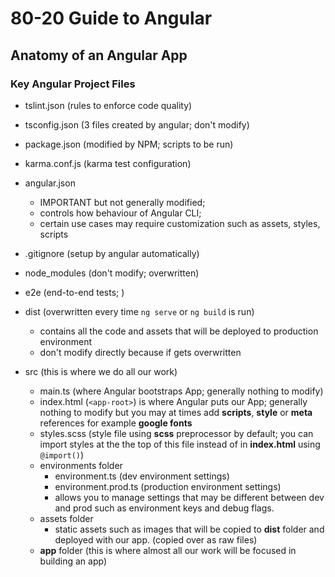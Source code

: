 # 80-20 Guide to Angular

## Anatomy of an Angular App

### Key Angular Project Files

- tslint.json (rules to enforce code quality)
- tsconfig.json (3 files created by angular; don't modify)
- package.json (modified by NPM; scripts to be run)
- karma.conf.js (karma test configuration)
- angular.json 
  - IMPORTANT but not generally modified; 
  - controls how behaviour of Angular CLI;
  - certain use cases may require customization such as assets, styles, scripts
- .gitignore (setup by angular automatically)
- node_modules (don't modify; overwritten)
- e2e (end-to-end tests; )
- dist (overwritten every time `ng serve` or `ng build` is run)
  - contains all the code and assets that will be deployed to production environment
  - don't modify directly because if gets overwritten

- src (this is where we do all our work)
  - main.ts (where Angular bootstraps App; generally nothing to modify)
  - index.html (`<app-root>`) is where Angular puts our App; generally nothing to modify but you may at times add **scripts**, **style** or **meta** references for example **google fonts**
  - styles.scss (style file using **scss** preprocessor by default; you can import styles at the the top of this file instead of in **index.html** using `@import()`)
  - environments folder
    - environment.ts (dev environment settings) 
    - environment.prod.ts (production environment settings) 
    - allows you to manage settings that may be different between dev and prod such as environment keys and debug flags.
  - assets folder
    - static assets such as images that will be copied to **dist** folder and deployed with our app. (copied over as raw files)
  - **app** folder (this is where almost all our work will be focused in building an app)